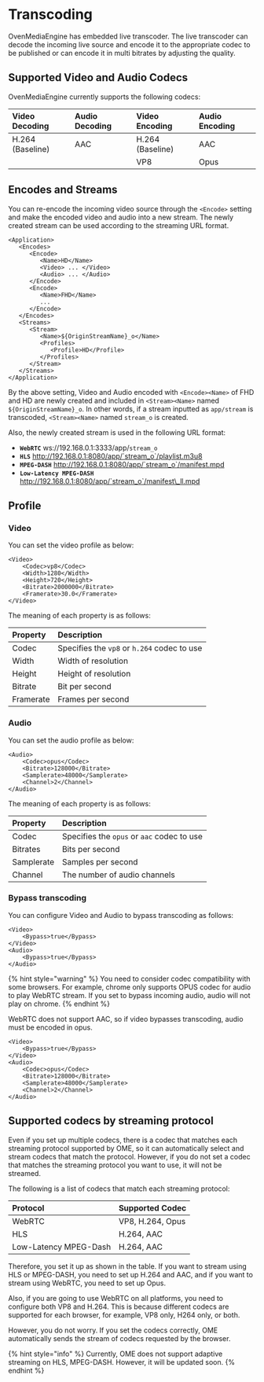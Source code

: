 # Transcoding

OvenMediaEngine has embedded live transcoder. The live transcoder can decode the incoming live source and encode it to the appropriate codec to be published or can encode it in multi bitrates by adjusting the quality.

## Supported Video and Audio Codecs

OvenMediaEngine currently supports the following codecs:

| Video Decoding | Audio Decoding | Video Encoding | Audio Encoding |
| :--- | :--- | :--- | :--- |
| H.264 \(Baseline\) | AAC | H.264 \(Baseline\) | AAC |
|  |  | VP8 | Opus |

## Encodes and Streams

You can re-encode the incoming video source through the `<Encode>` setting and make the encoded video and audio into a new stream. The newly created stream can be used according to the streaming URL format.

```markup
<Application>
   <Encodes>
      <Encode>
         <Name>HD</Name>
         <Video> ... </Video>
         <Audio> ... </Audio>
      </Encode>
      <Encode>
         <Name>FHD</Name>
         ...
      </Encode>
   </Encodes>
   <Streams>
      <Stream>
         <Name>${OriginStreamName}_o</Name>
         <Profiles>
            <Profile>HD</Profile>
         </Profiles>
      </Stream>
   </Streams>
</Application>
```

By the above setting, Video and Audio encoded with `<Encode><Name>` of FHD and HD are newly created and included in `<Stream><Name>` named `${OriginStreamName}_o`. In other words, if a stream inputted as `app/stream` is transcoded, `<Stream><Name>` named `stream_o` is created.

Also, the newly created stream is used in the following URL format:

* **`WebRTC`**    ws://192.168.0.1:3333/app/`stream_o`
* **`HLS`**       http://192.168.0.1:8080/app/`stream_o`/playlist.m3u8
* **`MPEG-DASH`** http://192.168.0.1:8080/app/`stream_o`/manifest.mpd
* **`Low-Latency MPEG-DASH`** http://192.168.0.1:8080/app/`stream_o`/manifest\_ll.mpd

## Profile

### Video

You can set the video profile as below:

```markup
<Video>
    <Codec>vp8</Codec>
    <Width>1280</Width>
    <Height>720</Height>
    <Bitrate>2000000</Bitrate>
    <Framerate>30.0</Framerate>
</Video>
```

The meaning of each property is as follows:

| Property | Description |
| :--- | :--- |
| Codec | Specifies the `vp8` or `h.264` codec to use |
| Width | Width of resolution |
| Height | Height of resolution |
| Bitrate | Bit per second |
| Framerate | Frames per second |

### Audio

You can set the audio profile as below:

```markup
<Audio>
    <Codec>opus</Codec>
    <Bitrate>128000</Bitrate>
    <Samplerate>48000</Samplerate>
    <Channel>2</Channel>
</Audio>
```

The meaning of each property is as follows:

| Property | Description |
| :--- | :--- |
| Codec | Specifies the `opus` or `aac` codec to use |
| Bitrates | Bits per second |
| Samplerate | Samples per second |
| Channel | The number of audio channels |

### Bypass transcoding

You can configure Video and Audio to bypass transcoding as follows:

```markup
<Video>
    <Bypass>true</Bypass>
</Video>
<Audio>
    <Bypass>true</Bypass>
</Audio>
```

{% hint style="warning" %}
You need to consider codec compatibility with some browsers. For example, chrome only supports OPUS codec for audio to play WebRTC stream. If you set to bypass incoming audio, audio will not play on chrome.
{% endhint %}

WebRTC does not support AAC, so if video bypasses transcoding, audio must be encoded in opus.

```markup
<Video>
    <Bypass>true</Bypass>
</Video>
<Audio>
    <Codec>opus</Codec>
    <Bitrate>128000</Bitrate>
    <Samplerate>48000</Samplerate>
    <Channel>2</Channel>
</Audio>
```

## Supported codecs by streaming protocol 

Even if you set up multiple codecs, there is a codec that matches each streaming protocol supported by OME, so it can automatically select and stream codecs that match the protocol. However, if you do not set a codec that matches the streaming protocol you want to use, it will not be streamed.

The following is a list of codecs that match each streaming protocol:

| Protocol | Supported Codec |
| :--- | :--- |
| WebRTC | VP8, H.264, Opus |
| HLS | H.264, AAC |
| Low-Latency MPEG-Dash | H.264, AAC |

Therefore, you set it up as shown in the table. If you want to stream using HLS or MPEG-DASH, you need to set up H.264 and AAC, and if you want to stream using WebRTC, you need to set up Opus.

Also, if you are going to use WebRTC on all platforms, you need to configure both VP8 and H.264. This is because different codecs are supported for each browser, for example, VP8 only, H264 only, or both.

However, you do not worry. If you set the codecs correctly, OME automatically sends the stream of codecs requested by the browser.

{% hint style="info" %}
Currently, OME does not support adaptive streaming on HLS, MPEG-DASH. However, it will be updated soon.
{% endhint %}



